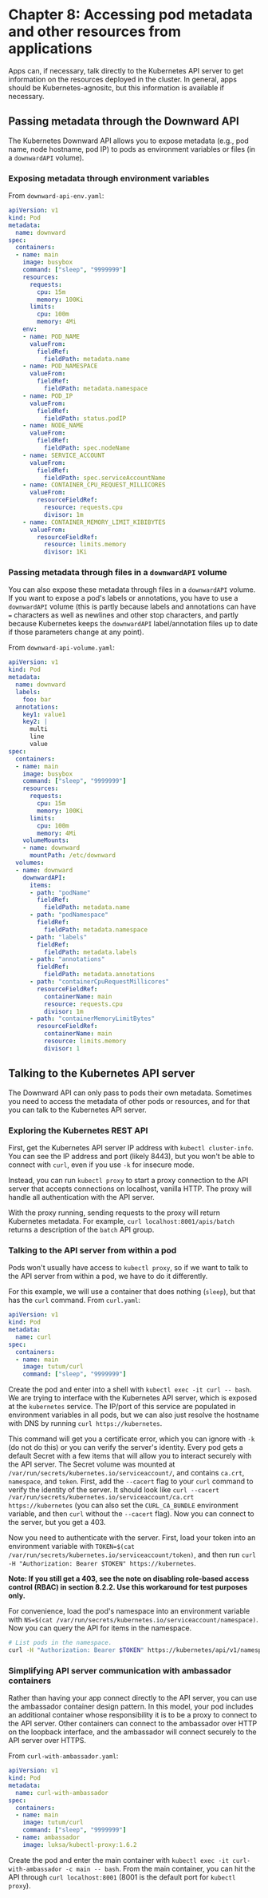 # Chapter 8: Accessing pod metadata and other resources from applications

Apps can, if necessary, talk directly to the Kubernetes API server to get information on the resources deployed in the cluster. In general, apps should be Kubernetes-agnositc, but this information is available if necessary.

## Passing metadata through the Downward API

The Kubernetes Downward API allows you to expose metadata (e.g., pod name, node hostname, pod IP) to pods as environment variables or files (in a `downwardAPI` volume).

### Exposing metadata through environment variables

From `downward-api-env.yaml`:

```yaml
apiVersion: v1
kind: Pod
metadata:
  name: downward
spec:
  containers:
  - name: main
    image: busybox
    command: ["sleep", "9999999"]
    resources:
      requests:
        cpu: 15m
        memory: 100Ki
      limits:
        cpu: 100m
        memory: 4Mi
    env:
    - name: POD_NAME
      valueFrom:
        fieldRef:
          fieldPath: metadata.name
    - name: POD_NAMESPACE
      valueFrom:
        fieldRef:
          fieldPath: metadata.namespace
    - name: POD_IP
      valueFrom:
        fieldRef:
          fieldPath: status.podIP
    - name: NODE_NAME
      valueFrom:
        fieldRef:
          fieldPath: spec.nodeName
    - name: SERVICE_ACCOUNT
      valueFrom:
        fieldRef:
          fieldPath: spec.serviceAccountName
    - name: CONTAINER_CPU_REQUEST_MILLICORES
      valueFrom:
        resourceFieldRef:
          resource: requests.cpu
          divisor: 1m
    - name: CONTAINER_MEMORY_LIMIT_KIBIBYTES
      valueFrom:
        resourceFieldRef:
          resource: limits.memory
          divisor: 1Ki
```

### Passing metadata through files in a `downwardAPI` volume

You can also expose these metadata through files in a `downwardAPI` volume. If you want to expose a pod's labels or annotations, you have to use a `downwardAPI` volume (this is partly because labels and annotations can have `=` characters as well as newlines and other stop characters, and partly because Kubernetes keeps the `downwardAPI` label/annotation files up to date if those parameters change at any point).

From `downward-api-volume.yaml`:

```yaml
apiVersion: v1
kind: Pod
metadata:
  name: downward
  labels:
    foo: bar
  annotations:
    key1: value1
    key2: |
      multi
      line
      value
spec:
  containers:
  - name: main
    image: busybox
    command: ["sleep", "9999999"]
    resources:
      requests:
        cpu: 15m
        memory: 100Ki
      limits:
        cpu: 100m
        memory: 4Mi
    volumeMounts:
    - name: downward
      mountPath: /etc/downward
  volumes:
  - name: downward
    downwardAPI:
      items:
      - path: "podName"
        fieldRef:
          fieldPath: metadata.name
      - path: "podNamespace"
        fieldRef:
          fieldPath: metadata.namespace
      - path: "labels"
        fieldRef:
          fieldPath: metadata.labels
      - path: "annotations"
        fieldRef:
          fieldPath: metadata.annotations
      - path: "containerCpuRequestMillicores"
        resourceFieldRef:
          containerName: main
          resource: requests.cpu
          divisor: 1m
      - path: "containerMemoryLimitBytes"
        resourceFieldRef:
          containerName: main
          resource: limits.memory
          divisor: 1
```

## Talking to the Kubernetes API server

The Downward API can only pass to pods their own metadata. Sometimes you need to access the metadata of other pods or resources, and for that you can talk to the Kubernetes API server.

### Exploring the Kubernetes REST API

First, get the Kubernetes API server IP address with `kubectl cluster-info`. You can see the IP address and port (likely 8443), but you won't be able to connect with `curl`, even if you use `-k` for insecure mode.

Instead, you can run `kubectl proxy` to start a proxy connection to the API server that accepts connections on localhost, vanilla HTTP. The proxy will handle all authentication with the API server.

With the proxy running, sending requests to the proxy will return Kubernetes metadata. For example, `curl localhost:8001/apis/batch` returns a description of the `batch` API group.

### Talking to the API server from within a pod

Pods won't usually have access to `kubectl proxy`, so if we want to talk to the API server from within a pod, we have to do it differently.

For this example, we will use a container that does nothing (`sleep`), but that has the `curl` command. From `curl.yaml`:

```yaml
apiVersion: v1 
kind: Pod
metadata:
  name: curl
spec:
  containers:
  - name: main
    image: tutum/curl
    command: ["sleep", "9999999"]
```

Create the pod and enter into a shell with `kubectl exec -it curl -- bash`. We are trying to interface with the Kubernetes API server, which is exposed at the `kubernetes` service. The IP/port of this service are populated in environment variables in all pods, but we can also just resolve the hostname with DNS by running `curl https://kubernetes`.

This command will get you a certificate error, which you can ignore with `-k` (do not do this) or you can verify the server's identity. Every pod gets a default Secret with a few items that will allow you to interact securely with the API server. The Secret volume was mounted at `/var/run/secrets/kubernetes.io/serviceaccount/`, and contains `ca.crt`, `namespace`, and `token`. First, add the `--cacert` flag to your `curl` command to verify the identity of the server. It should look like `curl --cacert /var/run/secrets/kubernetes.io/serviceaccount/ca.crt https://kubernetes` (you can also set the `CURL_CA_BUNDLE` environment variable, and then `curl` without the `--cacert` flag). Now you can connect to the server, but you get a 403.

Now you need to authenticate with the server. First, load your token into an environment variable with `TOKEN=$(cat /var/run/secrets/kubernetes.io/serviceaccount/token)`, and then run `curl -H "Authorization: Bearer $TOKEN" https://kubernetes`.

**Note: If you still get a 403, see the note on disabling role-based access control (RBAC) in section 8.2.2. Use this workaround for test purposes only.**

For convenience, load the pod's namespace into an environment variable with `NS=$(cat /var/run/secrets/kubernetes.io/serviceaccount/namespace)`. Now you can query the API for items in the namespace.

```bash
# List pods in the namespace.
curl -H "Authorization: Bearer $TOKEN" https://kubernetes/api/v1/namespaces/$NS/pods
```

### Simplifying API server communication with ambassador containers

Rather than having your app connect directly to the API server, you can use the ambassador container design pattern. In this model, your pod includes an additional container whose responsibility it is to be a proxy to connect to the API server. Other containers can connect to the ambassador over HTTP on the loopback interface, and the ambassador will connect securely to the API server over HTTPS.

From `curl-with-ambassador.yaml`:

```yaml
apiVersion: v1
kind: Pod
metadata:
  name: curl-with-ambassador
spec:
  containers:
  - name: main
    image: tutum/curl
    command: ["sleep", "9999999"]
  - name: ambassador
    image: luksa/kubectl-proxy:1.6.2
```

Create the pod and enter the main container with `kubectl exec -it curl-with-ambassador -c main -- bash`. From the main container, you can hit the API through `curl localhost:8001` (8001 is the default port for `kubectl proxy`).
